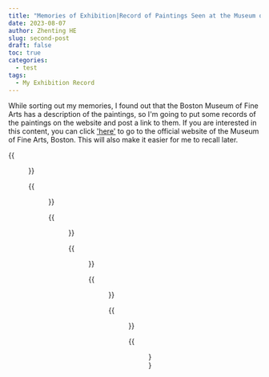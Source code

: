 ```yaml
---
title: "Memories of Exhibition|Record of Paintings Seen at the Museum of Fine Arts, Boston"
date: 2023-08-07
author: Zhenting HE
slug: second-post
draft: false
toc: true
categories:
  - test
tags:
  - My Exhibition Record
---
```

While sorting out my memories, I found out that the Boston Museum of Fine Arts has a description of the paintings, so I'm going to put some records of the paintings on the website and post a link to them. If you are interested in this content, you can click <a href='https://collections.mfa.org/advancedsearch;jsessionid=7789F17F27257FC632ACCAEA86A506B0/' target="_blank">'here'</a > to go to the official website of the Museum of Fine Arts, Boston. This will also make it easier for me to recall later.

{{<figure src="/images/Where Do We Come From? What Are We?.jpg" title="Where Do We Come From? What Are We? Where Are We Going?, Paul Gauguin, 1897-98" width="720">}}


{{<figure src="/images/Summer Night's Dream.jpg" title="Summer Night's Dream, Edvard Munch, 1893" width="360">}}

{{<figure src="/images/Ravine.jpg" title="Ravine, Vincent Van Gogh, 1889" width="360">}}

{{<figure src="/images/Ballet Dancer with Arms Crossed.jpg" title="Ballet Dancer with Arms Crossed, Edar Degas, About 1872" width="360">}}

{{<figure src="/images/Street Singer.jpg" title="Street Singer, Edouard Manet, about 1862" width="360">}}

{{<figure src="/images/Portrait of a Woman.jpg" title="Portrait of a Woman, Pablo Picasso, 1910" width="360">}}

{{<figure src="/images/Fernande Olivier.jpg" title="Fernande Olivier, Pablo Picasso, 1905-19069" width="360">}}
